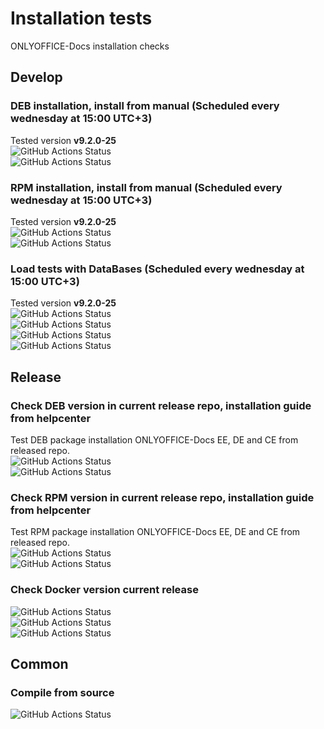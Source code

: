 # Installation tests
ONLYOFFICE-Docs installation checks
## Develop
### DEB installation, install from manual (Scheduled every wednesday at 15:00 UTC+3)
Tested version **<!-- onlyoffice-version-start -->v9.2.0-25<!-- onlyoffice-version-end -->** \
![GitHub Actions Status](https://github.com/igwyd/Instalation-tests/actions/workflows/dev-DEB-x64.yml/badge.svg?branch=main)  
![GitHub Actions Status](https://github.com/igwyd/Instalation-tests/actions/workflows/dev-DEB-arm64.yml/badge.svg?branch=main)  
### RPM installation, install from manual (Scheduled every wednesday at 15:00 UTC+3)
Tested version **<!-- onlyoffice-version-start -->v9.2.0-25<!-- onlyoffice-version-end -->** \
![GitHub Actions Status](https://github.com/igwyd/Instalation-tests/actions/workflows/dev-RPM-x64.yml/badge.svg?branch=main)  
![GitHub Actions Status](https://github.com/igwyd/Instalation-tests/actions/workflows/dev-RPM-arm64.yml/badge.svg?branch=main)  
### Load tests with DataBases (Scheduled every wednesday at 15:00 UTC+3)
Tested version **<!-- onlyoffice-version-start -->v9.2.0-25<!-- onlyoffice-version-end -->** \
![GitHub Actions Status](https://github.com/igwyd/Instalation-tests/actions/workflows/dev-DB-Oracle.yml/badge.svg?branch=main)  
![GitHub Actions Status](https://github.com/igwyd/Instalation-tests/actions/workflows/dev-DB-mysql.yml/badge.svg?branch=main)  
![GitHub Actions Status](https://github.com/igwyd/Instalation-tests/actions/workflows/dev-DB-mssql.yml/badge.svg?branch=main)  
![GitHub Actions Status](https://github.com/igwyd/Instalation-tests/actions/workflows/dev-DB-postgres.yml/badge.svg?branch=main)  
## Release
### Check DEB version in current release repo, installation guide from helpcenter 
Test DEB package installation ONLYOFFICE-Docs EE, DE and CE from released repo. \
![GitHub Actions Status](https://github.com/igwyd/Instalation-tests/actions/workflows/release-DEB-x64.yml/badge.svg?branch=main)  
![GitHub Actions Status](https://github.com/igwyd/Instalation-tests/actions/workflows/release-DEB-arm64.yml/badge.svg?branch=main)
### Check RPM version in current release repo, installation guide from helpcenter  
Test RPM package installation ONLYOFFICE-Docs EE, DE and CE from released repo. \
![GitHub Actions Status](https://github.com/igwyd/Instalation-tests/actions/workflows/release-RPM-x64.yml/badge.svg?branch=main)  
![GitHub Actions Status](https://github.com/igwyd/Instalation-tests/actions/workflows/release-RPM-arm64.yml/badge.svg?branch=main)  
### Check Docker version current release
![GitHub Actions Status](https://github.com/igwyd/Instalation-tests/actions/workflows/release-Docker-DEB-x64.yml/badge.svg?branch=main) \
![GitHub Actions Status](https://github.com/igwyd/Instalation-tests/actions/workflows/release-Docker-RPM-x64.yml/badge.svg?branch=main) \
![GitHub Actions Status](https://github.com/igwyd/Instalation-tests/actions/workflows/release-Docker-DEB-arm64.yml/badge.svg?branch=main) 
## Common
### Compile from source
![GitHub Actions Status](https://github.com/igwyd/Instalation-tests/actions/workflows/Compile.yml/badge.svg?branch=main)  